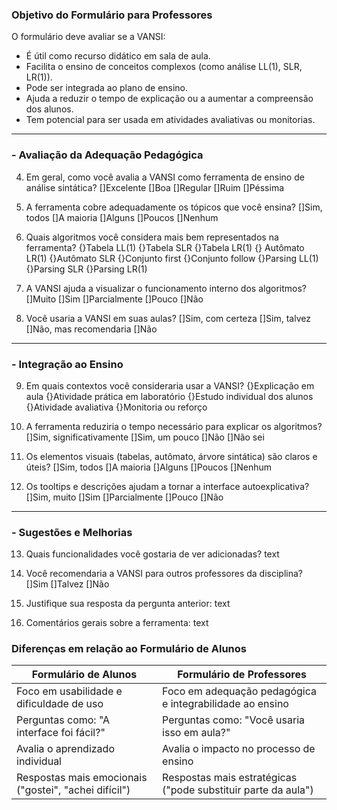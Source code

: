 ### Objetivo do Formulário para Professores

O formulário deve avaliar se a VANSI:

- É útil como recurso didático em sala de aula.
- Facilita o ensino de conceitos complexos (como análise LL(1), SLR, LR(1)).
- Pode ser integrada ao plano de ensino.
- Ajuda a reduzir o tempo de explicação ou a aumentar a compreensão dos alunos.
- Tem potencial para ser usada em atividades avaliativas ou monitorias.

---

### - Avaliação da Adequação Pedagógica

4. Em geral, como você avalia a VANSI como ferramenta de ensino de análise sintática?
   []Excelente []Boa []Regular []Ruim []Péssima

5. A ferramenta cobre adequadamente os tópicos que você ensina?
   []Sim, todos []A maioria []Alguns []Poucos []Nenhum

6. Quais algoritmos você considera mais bem representados na ferramenta?
   {}Tabela LL(1) {}Tabela SLR {}Tabela LR(1) {} Autômato LR(1) {}Autômato SLR {}Conjunto first {}Conjunto follow {}Parsing LL(1) {}Parsing SLR {}Parsing LR(1)

7. A VANSI ajuda a visualizar o funcionamento interno dos algoritmos?
   []Muito []Sim []Parcialmente []Pouco []Não

8. Você usaria a VANSI em suas aulas?
   []Sim, com certeza []Sim, talvez []Não, mas recomendaria []Não

---

### - Integração ao Ensino

9. Em quais contextos você consideraria usar a VANSI?
   {}Explicação em aula {}Atividade prática em laboratório {}Estudo individual dos alunos {}Atividade avaliativa {}Monitoria ou reforço

10. A ferramenta reduziria o tempo necessário para explicar os algoritmos?
    []Sim, significativamente []Sim, um pouco []Não []Não sei

11. Os elementos visuais (tabelas, autômato, árvore sintática) são claros e úteis?
    []Sim, todos []A maioria []Alguns []Poucos []Nenhum

12. Os tooltips e descrições ajudam a tornar a interface autoexplicativa?
    []Sim, muito []Sim []Parcialmente []Pouco []Não

---

### - Sugestões e Melhorias

13. Quais funcionalidades você gostaria de ver adicionadas?
    text

14. Você recomendaria a VANSI para outros professores da disciplina?
    []Sim []Talvez []Não

15. Justifique sua resposta da pergunta anterior:
    text

16. Comentários gerais sobre a ferramenta:
    text

### Diferenças em relação ao Formulário de Alunos

| Formulário de Alunos                                  | Formulário de Professores                                     |
| ----------------------------------------------------- | ------------------------------------------------------------- |
| Foco em usabilidade e dificuldade de uso              | Foco em adequação pedagógica e integrabilidade ao ensino      |
| Perguntas como: "A interface foi fácil?"              | Perguntas como: "Você usaria isso em aula?"                   |
| Avalia o aprendizado individual                       | Avalia o impacto no processo de ensino                        |
| Respostas mais emocionais ("gostei", "achei difícil") | Respostas mais estratégicas ("pode substituir parte da aula") |
